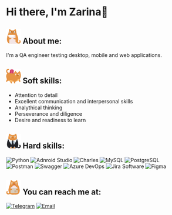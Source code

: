<h1>Hi there, I'm Zarina👋</h1>
<div>
  <h2><img src= "https://github.com/NZarina/NZarina/blob/main/stickers/about_me.png" width="40" height="40"> About me:</h2>
  <p>I'm a QA engineer testing desktop, mobile and web applications.</p>
</div>  

<div>
  <h2><img src= "https://github.com/NZarina/NZarina/blob/main/stickers/soft_skills.png" width="40" height="40"> Soft skills:</h2>
  <ul>
	<li>Attention to detail</li>
	<li>Excellent communication and interpersonal skills</li>
	<li>Analythical thinking</li>
	<li>Perseverance and diligence</li>
	 <li>Desire and readiness to learn</li>
  </ul>
</div>  

<h2><img src= "https://github.com/NZarina/NZarina/blob/main/stickers/hard_skills.png" width="40" height="40"> Hard skills:</h2>

![Python](https://img.shields.io/badge/Python%20-%20%233776AB?style=for-the-badge&logo=Python&logoColor=white&label=%20)
![Adnroid Studio](https://img.shields.io/badge/Android%20Studio%20-%20%233DDC84?style=for-the-badge&logo=androidstudio&logoColor=white&label=%20)
![Charles](https://img.shields.io/badge/Charles%20-%20%2323add8e6?style=for-the-badge&logo=charles&label=%20)
![MySQL](https://img.shields.io/badge/MySQL%20-%20%234479A1?style=for-the-badge&logo=MySQL&logoColor=white&label=%20)
![PostgreSQL](https://img.shields.io/badge/PostgreSQL%20-%20%234169E1?style=for-the-badge&logo=postgresql&logoColor=white&label=%20)
<br>
![Postman](https://img.shields.io/badge/Postman%20-%20%23FF6C37?style=for-the-badge&logo=postman&logoColor=white&label=%20)
![Swagger](https://img.shields.io/badge/Swagger%20-%20%2385EA2D?style=for-the-badge&logo=swagger&logoColor=white&label=%20)
![Azure DevOps](https://img.shields.io/badge/Azure%20DevOps%20-%20%230078D7?style=for-the-badge&logo=azuredevops&logoColor=white&label=%20)
![Jira Software](https://img.shields.io/badge/Jira%20Software%20-%20%230052CC?style=for-the-badge&logo=jirasoftware&logoColor=white&label=%20)
![Figma](https://img.shields.io/badge/Figma%20-%20black?style=for-the-badge&logo=figma&logoColor=%23F24E1E&label=%20)

<h2><img src= "https://github.com/NZarina/NZarina/blob/main/stickers/contact_me.png" width="40" height="40"> You can reach me at:</h2>

[![Telegram](https://img.shields.io/badge/Telegram-2CA5E0?style=for-the-badge&logo=telegram&logoColor=white)](https://t.me/zarina_nz)
[![Email](https://img.shields.io/badge/Microsoft_Outlook-0078D4?style=for-the-badge&logo=microsoft-outlook&logoColor=white)](mailto:n_zarina@hotmail.com)
  


